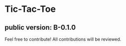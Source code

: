 # Tic-Tac-Toe
## public version: B-0.1.0

Feel free to contribute!
All contributions will be reviewed.
